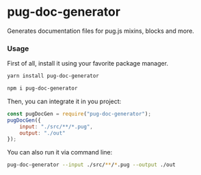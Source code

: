 # pug-doc-generator
Generates documentation files for pug.js mixins, blocks and more.

### Usage
First of all, install it using your favorite package manager.
```bash
yarn install pug-doc-generator
```

```bash
npm i pug-doc-generator
```

Then, you can integrate it in you project:

```javascript
const pugDocGen = require("pug-doc-generator");
pugDocGen({
    input: "./src/**/*.pug",
    output: "./out"
});
```

You can also run it via command line:

```bash
pug-doc-generator --input ./src/**/*.pug --output ./out
```